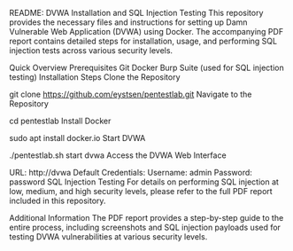 README: DVWA Installation and SQL Injection Testing
This repository provides the necessary files and instructions for setting up Damn Vulnerable Web Application (DVWA) using Docker. The accompanying PDF report contains detailed steps for installation, usage, and performing SQL injection tests across various security levels.

Quick Overview
Prerequisites
Git
Docker
Burp Suite (used for SQL injection testing)
Installation Steps
Clone the Repository

git clone https://github.com/eystsen/pentestlab.git
Navigate to the Repository

cd pentestlab
Install Docker

sudo apt install docker.io
Start DVWA

./pentestlab.sh start dvwa
Access the DVWA Web Interface

URL: http://dvwa
Default Credentials:
Username: admin
Password: password
SQL Injection Testing
For details on performing SQL injection at low, medium, and high security levels, please refer to the full PDF report included in this repository.

Additional Information
The PDF report provides a step-by-step guide to the entire process, including screenshots and SQL injection payloads used for testing DVWA vulnerabilities at various security levels.
